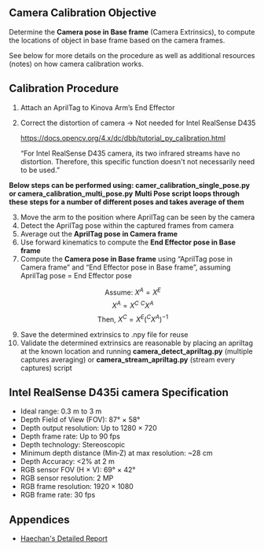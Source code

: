 
## **Camera Calibration Objective**

Determine the **Camera pose in Base frame** (Camera Extrinsics), to compute the locations of object in base frame based on the camera frames.

See below for more details on the procedure as well as additional resources (notes)
on how camera calibration works.

## Calibration **Procedure**

1. Attach an AprilTag to Kinova Arm’s End Effector
2. Correct the distortion of camera → Not needed for Intel RealSense D435
    
    https://docs.opencv.org/4.x/dc/dbb/tutorial_py_calibration.html
    
    “For Intel RealSense D435 camera, its two infrared streams have no distortion. Therefore, this specific function doesn't not necessarily need to be used.”
    
**Below steps can be performed using: camer_calibration_single_pose.py or camera_calibration_multi_pose.py**
**Multi Pose script loops through these steps for a number of different poses and takes average of them**

3. Move the arm to the position where AprilTag can be seen by the camera
4. Detect the AprilTag pose within the captured frames from camera
5. Average out the **AprilTag pose in Camera frame**
6. Use forward kinematics to compute the **End Effector pose in Base frame**
7. Compute the **Camera pose in Base frame** using “AprilTag pose in Camera frame” and “End Effector pose in Base frame”, assuming AprilTag pose = End Effector pose

$$
\text{Assume: } X^A = X^E
$$
$$
X^A = X^C\ ^CX^A
$$
$$
\text{ Then, } X^C = X^E (^CX^A)^{-1}
$$

9. Save the determined extrinsics to .npy file for reuse
8. Validate the determined extrinsics are reasonable by placing an apriltag at the known location and running **camera_detect_apriltag.py** (multiple captures averaging) or **camera_stream_apriltag.py** (stream every captures) script


## **Intel RealSense D435i camera Specification**

- Ideal range: 0.3 m to 3 m
- Depth Field of View (FOV): 87° × 58°
- Depth output resolution: Up to 1280 × 720
- Depth frame rate: Up to 90 fps
- Depth technology: Stereoscopic
- Minimum depth distance (Min‑Z) at max resolution: ~28 cm
- Depth Accuracy: <2% at 2 m
- RGB sensor FOV (H × V): 69° × 42°
- RGB sensor resolution: 2 MP
- RGB frame resolution: 1920 × 1080
- RGB frame rate: 30 fps

## Appendices

- [Haechan's Detailed Report](https://bronzed-dedication-529.notion.site/Camera-Calibration-with-AprilTag-94ab9f8d0db947d092bfc9917c792eae)